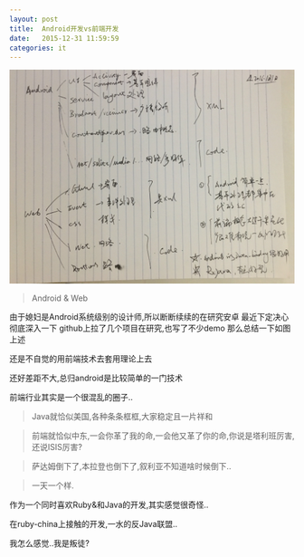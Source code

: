 ```yaml
---
layout: post
title:  Android开发vs前端开发
date:   2015-12-31 11:59:59
categories: it
---
```


![2015最后一张照片](/public/images/2016-01-01/android-web.jpg)

>Android & Web

由于媳妇是Android系统级别的设计师,所以断断续续的在研究安卓
最近下定决心彻底深入一下
github上拉了几个项目在研究,也写了不少demo
那么总结一下如图上述

还是不自觉的用前端技术去套用理论上去

还好差距不大,总归android是比较简单的一门技术

前端行业其实是一个很混乱的圈子..

>Java就恰似美国,各种条条框框,大家稳定且一片祥和

>前端就恰似中东,一会你革了我的命,一会他又革了你的命,你说是塔利班厉害,还说ISIS厉害?

>萨达姆倒下了,本拉登也倒下了,叙利亚不知道啥时候倒下..

>一天一个样.

作为一个同时喜欢Ruby&和Java的开发,其实感觉很奇怪..

在ruby-china上接触的开发,一水的反Java联盟..

我怎么感觉..我是叛徒?

